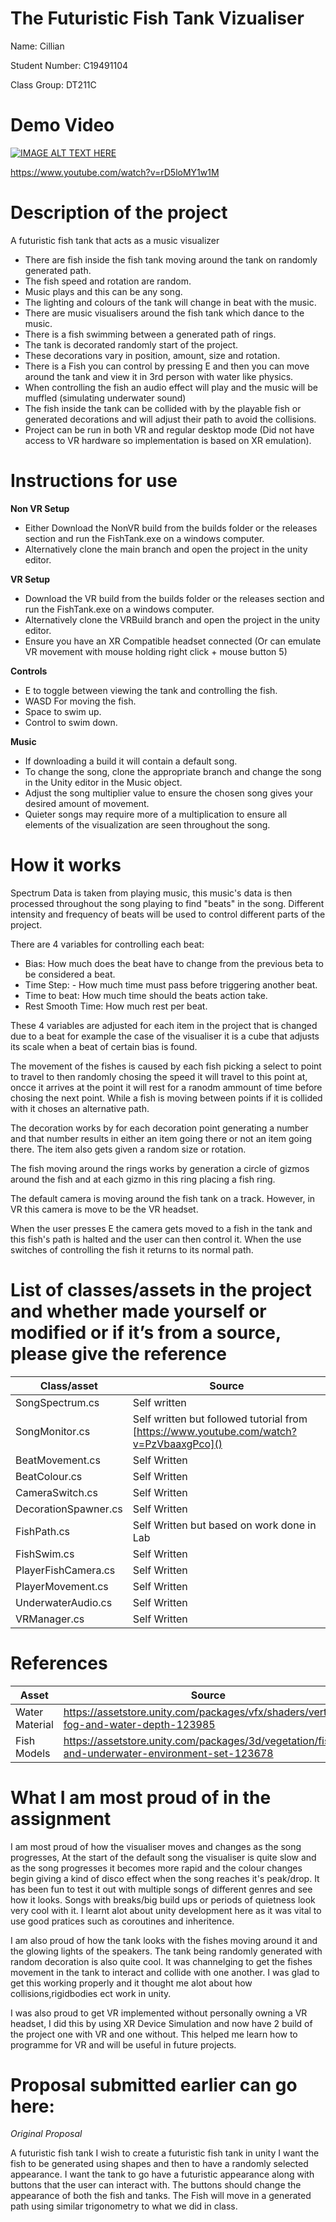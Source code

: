 # The Futuristic Fish Tank Vizualiser

Name: Cillian

Student Number: C19491104

Class Group: DT211C

# Demo Video



[![IMAGE ALT TEXT HERE](https://user-images.githubusercontent.com/55165823/207372677-99a604e9-8cf5-4dc9-bf08-97261aee40f7.png)](https://www.youtube.com/watch?v=rD5loMY1w1M)

https://www.youtube.com/watch?v=rD5loMY1w1M

# Description of the project

A futuristic fish tank that acts as a music visualizer

 - There are fish  inside the fish tank moving around the tank on randomly generated path.
 - The fish speed and rotation are random.
 - Music plays and this can be any song.
 - The lighting and colours of the tank will change in beat with the music.
 - There are music visualisers around the fish tank which dance to the music.
 - There is a fish swimming between a generated path of rings.
 - The tank is decorated randomly start of the project.
 - These decorations vary in position, amount, size and rotation.
 - There is a Fish you can control by pressing E and then you can move around the tank and view it in 3rd person with water like physics.
 - When controlling the fish an audio effect will play and the music will be muffled (simulating underwater sound)
 - The fish inside the tank can be collided with by the playable fish or generated decorations and will adjust their path to avoid the collisions.
 - Project can be run in both VR and regular desktop mode (Did not have access to VR hardware so implementation is based on XR emulation).
 
# Instructions for use

**Non VR Setup**

 - Either Download the NonVR build from the builds folder or the releases section and run the FishTank.exe on a windows computer.
 - Alternatively clone the main branch and open the project in the unity editor.

**VR Setup**

 - Download the VR build from the builds folder or the releases section and run the FishTank.exe on a windows computer.
 - Alternatively clone the VRBuild branch and open the project in the unity editor.
 - Ensure you have an XR Compatible headset connected (Or can emulate VR movement with mouse holding right click + mouse button 5)
 
**Controls**

 - E to toggle between viewing the tank and controlling the fish.
 - WASD For moving the fish.
 - Space to swim up.
 - Control to swim down.

**Music**

 - If downloading a build it will contain a default song.
 - To change the song, clone the appropriate branch and change the song in the Unity editor in the Music object.
 - Adjust the song multiplier value to ensure the chosen song gives your desired amount of movement.
 - Quieter songs may require more of a multiplication to ensure all elements of the visualization are seen throughout the song.


# How it works

Spectrum Data is taken from playing music, this music's data is then processed throughout the song playing to find "beats" in the song.
Different intensity and frequency of beats will be used to control different parts of the project.

There are 4 variables for controlling each beat:
 - Bias: How much does the beat have to change from the previous beta to be considered a beat.
 - Time Step: - How much time must pass before triggering another beat.
 - Time to beat: How much time should the beats action take.
 - Rest Smooth Time: How much rest per beat.
 
These 4 variables are adjusted for each item in the project that is changed due to a beat for example the case of the visualiser it is a cube that adjusts its scale when a beat of certain bias is found.

The movement of the fishes is caused by each fish picking a select to point to travel to then randomly chosing the speed it will travel to this point at, oncce it arrives at the point it will rest for a ranodm ammount of time before chosing the next point. While a fish is moving between points if it is collided with it choses an alternative path.

The decoration works by for each decoration point generating a number and that number results in either an item going there or not an item going there. The item also gets given a random size or rotation.

The fish moving around the rings works by generation a circle of gizmos around the fish and at each gizmo in this ring placing a fish ring.

The default camera is moving around the fish tank on a track. However, in VR this camera is move to be the VR headset.

When the user presses E the camera gets moved to a fish in the tank and this fish's path is halted and the user can then control it. When the use switches of controlling the fish it returns to its normal path.

# List of classes/assets in the project and whether made yourself or modified or if it’s from a source, please give the reference

| Class/asset | Source |
|-----------|-----------|
| SongSpectrum.cs | Self written  |
| SongMonitor.cs | Self written but followed tutorial from [https://www.youtube.com/watch?v=PzVbaaxgPco]() |
| BeatMovement.cs | Self Written |
| BeatColour.cs | Self Written |
| CameraSwitch.cs | Self Written |
| DecorationSpawner.cs | Self Written |
| FishPath.cs | Self Written but based on work done in Lab |
| FishSwim.cs | Self Written |
| PlayerFishCamera.cs | Self Written |
| PlayerMovement.cs | Self Written |
| UnderwaterAudio.cs | Self Written |
| VRManager.cs | Self Written |


# References
| Asset | Source |
|-----------|-----------|
| Water Material | https://assetstore.unity.com/packages/vfx/shaders/vertical-fog-and-water-depth-123985 |
| Fish Models | https://assetstore.unity.com/packages/3d/vegetation/fishes-and-underwater-environment-set-123678  |

# What I am most proud of in the assignment

I am most proud of how the visualiser moves and changes as the song progresses, At the start of the default song the visualiser is quite slow and as the song progresses it becomes more rapid and the colour changes begin giving a kind of disco effect when the song reaches it's peak/drop. It has been fun to test it out with multiple songs of different genres and see how it looks. Songs with breaks/big build ups or periods of quietness look very cool with it. I learnt alot about unity development here as it was vital to use good pratices such as coroutines and inheritence.

I am also proud of how the tank looks with the fishes moving around it and the glowing lights of the speakers. The tank being randomly generated with random decoration is also quite cool. It was channelging to get the fishes movement in the tank to interact and collide with one another. I was glad to get this working properly and it thought me alot about how collisions,rigidbodies ect work in unity.

I was also proud to get VR implemented without personally owning a VR headset, I did this by using XR Device Simulation and now have 2 build of the project one with VR and one without. This helped me learn how to programme for VR and will be useful in future projects.


# Proposal submitted earlier can go here:

*Original Proposal*

A futuristic fish tank
I wish to create a futuristic fish tank in unity
I want the fish to be generated using shapes and then to have a randomly selected appearance.
I want the tank to go have a futuristic appearance along with buttons that the user can interact with.
The buttons should change the appearance of both the fish and tanks.
The Fish will move in a generated path using similar trigonometry to what we did in class.




